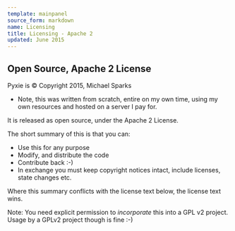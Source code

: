 ```yaml
---
template: mainpanel
source_form: markdown
name: Licensing
title: Licensing - Apache 2
updated: June 2015
---
```

## Open Source, Apache 2 License

Pyxie is &copy; Copyright 2015, Michael Sparks

* Note, this was written from scratch, entire on my own time, using my own
  resources and hosted on a server I pay for.

It is released as open source, under the Apache 2 License.

The short summary of this is that you can:

* Use this for any purpose
* Modify, and distribute the code
* Contribute back :-)
* In exchange you must keep copyright notices intact, include licenses, state changes etc.

Where this summary conflicts with the license text below, the license text wins.

Note: You need explicit permission to *incorporate* this into a GPL v2 project.
Usage by a GPLv2 project though is fine :-)
